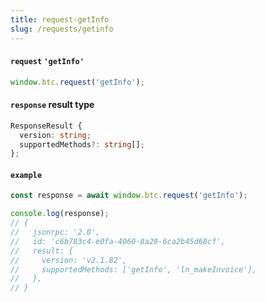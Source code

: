 ```yaml
---
title: request-getInfo
slug: /requests/getinfo
---
```


#### `request` `'getInfo'`

```ts
window.btc.request('getInfo');
```

#### `response` result type

```ts
ResponseResult {
  version: string;
  supportedMethods?: string[];
};
```

#### `example`

```ts
const response = await window.btc.request('getInfo');

console.log(response);
// {
//   jsonrpc: '2.0',
//   id: 'c6b783c4-e0fa-4060-8a29-6ca2b45d68cf',
//   result: {
//     version: 'v2.1.82',
//     supportedMethods: ['getInfo', 'ln_makeInvoice'],
//   },
// }
```
